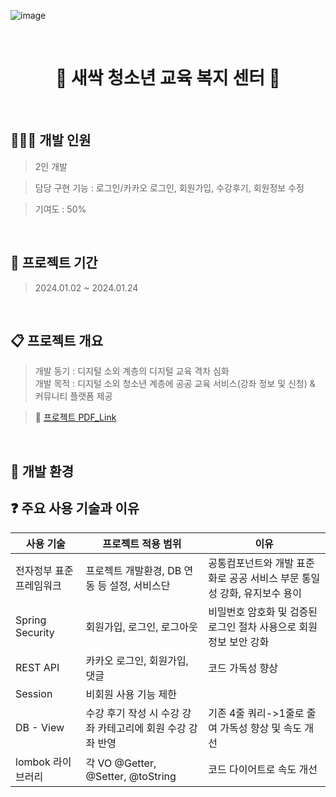 ![image](https://github.com/hyewonkim1996/edu_project/blob/main)

&nbsp;
&nbsp;

<h1 align="center"> 🌱 새싹 청소년 교육 복지 센터 🌱 </h1>

&nbsp;
&nbsp;

## 👩🏻‍💻 개발 인원
> 2인 개발

> 담당 구현 기능 : 로그인/카카오 로그인, 회원가입, 수강후기, 회원정보 수정

> 기여도 : 50%

&nbsp;
&nbsp;

## 📆 프로젝트 기간
> 2024.01.02 ~ 2024.01.24

&nbsp;
&nbsp;

## 📋 프로젝트 개요
> 개발 동기 : 디지털 소외 계층의 디지털 교육 격차 심화  
> 개발 목적 : 디지털 소외 청소년 계층에 공공 교육 서비스(강좌 정보 및 신청) & 커뮤니티 플랫폼 제공

> 🔗 [프로젝트 PDF_Link](https://github.com/hyewonkim1996/edu_project/blob/main/%EA%B3%B5%EA%B3%B5%20%EA%B5%90%EC%9C%A1%20%EC%84%9C%EB%B9%84%EC%8A%A4%20-%20%EC%83%88%EC%8B%B9%EC%B2%AD%EC%86%8C%EB%85%84%EA%B5%90%EC%9C%A1%EB%B3%B5%EC%A7%80%EC%84%BC%ED%84%B0.pdf)

&nbsp;
&nbsp;

## 🚧 개발 환경 

## ❓ 주요 사용 기술과 이유

|사용 기술|프로젝트 적용 범위|이유|
|------|---|---|
|전자정부 표준프레임워크|프로젝트 개발환경, DB 연동 등 설정, 서비스단|공통컴포넌트와 개발 표준화로 공공 서비스 부문 통일성 강화, 유지보수 용이|
|Spring Security|회원가입, 로그인, 로그아웃|비밀번호 암호화 및 검증된 로그인 절차 사용으로 회원정보 보안 강화|
|REST API|카카오 로그인, 회원가입, 댓글|코드 가독성 향상|
|Session|비회원 사용 기능 제한||
|DB - View|수강 후기 작성 시 수강 강좌 카테고리에 회원 수강 강좌 반영|기존 4줄 쿼리->1줄로 줄여 가독성 향상 및 속도 개선|
|lombok 라이브러리|각 VO @Getter, @Setter, @toString|코드 다이어트로 속도 개선|
